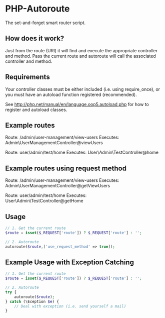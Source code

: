 # PHP-Autoroute

The set-and-forget smart router script.

## How does it work?
Just from the route (URI) it will find and execute the appropriate controller and method. Pass the current route and autoroute will call the associated controller and method.

## Requirements
Your controller classes must be either included (i.e. using require_once), or you must have an autoload function registered (recommended). 

See http://php.net/manual/en/language.oop5.autoload.php for how to register and autoload classes.

## Example routes

Route: /admin/user-management/view-users
Executes: Admin\UserManagementController@viewUsers

Route: user/admin/test/home
Executes: User\Admin\TestController@home

## Example routes using request method

Route: /admin/user-management/view-users
Executes: Admin\UserManagementController@getViewUsers

Route: user/admin/test/home
Executes: User\Admin\TestController@getHome

## Usage

```php
// 1. Get the current route
$route = isset($_REQUEST['route']) ? $_REQUEST['route'] : '';

// 2. Autoroute
autoroute($route,['use_request_method' => true]);
```

## Example Usage with Exception Catching

```php
// 1. Get the current route
$route = isset($_REQUEST['route']) ? $_REQUEST['route'] : '';

// 2. Autoroute
try {
    autoroute($route);
} catch (\Eception $e) {
    // Deal with exception (i.e. send yourself a mail)
}
```

